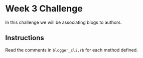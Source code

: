 # Week 3 Challenge

In this challenge we will be associating blogs to authors.

## Instructions
Read the comments in `blogger_cli.rb` for each method defined.